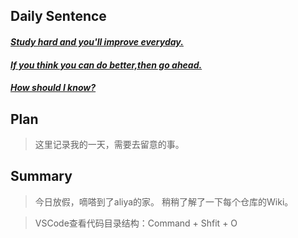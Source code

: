 ## **Daily Sentence**
#### <u>*Study hard and you'll improve everyday.*</u>
#### <u>*If you think you can do better,then go ahead.*</u>
#### <u>*How should I know?*</u>
> 

## **Plan**
> 这里记录我的一天，需要去留意的事。

## **Summary**
> 今日放假，嘀嗒到了aliya的家。
> 稍稍了解了一下每个仓库的Wiki。

> VSCode查看代码目录结构：Command + Shfit + O



